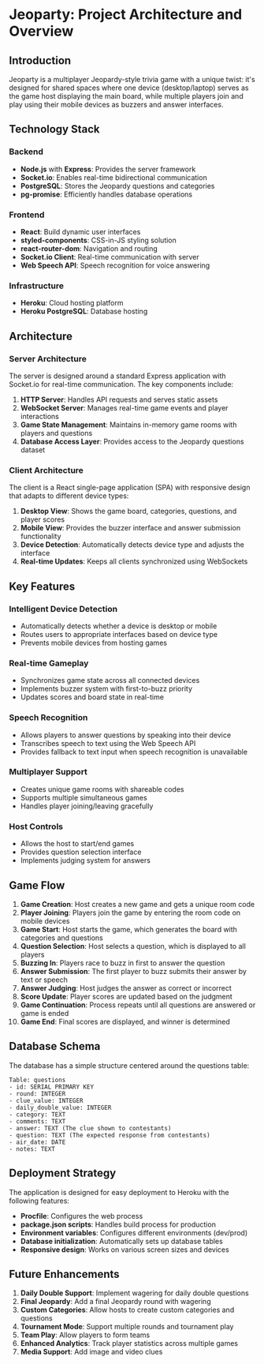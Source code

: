 # Jeoparty: Project Architecture and Overview

## Introduction

Jeoparty is a multiplayer Jeopardy-style trivia game with a unique twist: it's designed for shared spaces where one device (desktop/laptop) serves as the game host displaying the main board, while multiple players join and play using their mobile devices as buzzers and answer interfaces.

## Technology Stack

### Backend
- **Node.js** with **Express**: Provides the server framework
- **Socket.io**: Enables real-time bidirectional communication
- **PostgreSQL**: Stores the Jeopardy questions and categories
- **pg-promise**: Efficiently handles database operations

### Frontend
- **React**: Build dynamic user interfaces
- **styled-components**: CSS-in-JS styling solution
- **react-router-dom**: Navigation and routing
- **Socket.io Client**: Real-time communication with server
- **Web Speech API**: Speech recognition for voice answering

### Infrastructure
- **Heroku**: Cloud hosting platform
- **Heroku PostgreSQL**: Database hosting

## Architecture

### Server Architecture
The server is designed around a standard Express application with Socket.io for real-time communication. The key components include:

1. **HTTP Server**: Handles API requests and serves static assets
2. **WebSocket Server**: Manages real-time game events and player interactions
3. **Game State Management**: Maintains in-memory game rooms with players and questions
4. **Database Access Layer**: Provides access to the Jeopardy questions dataset

### Client Architecture
The client is a React single-page application (SPA) with responsive design that adapts to different device types:

1. **Desktop View**: Shows the game board, categories, questions, and player scores
2. **Mobile View**: Provides the buzzer interface and answer submission functionality
3. **Device Detection**: Automatically detects device type and adjusts the interface
4. **Real-time Updates**: Keeps all clients synchronized using WebSockets

## Key Features

### Intelligent Device Detection
- Automatically detects whether a device is desktop or mobile
- Routes users to appropriate interfaces based on device type
- Prevents mobile devices from hosting games

### Real-time Gameplay
- Synchronizes game state across all connected devices
- Implements buzzer system with first-to-buzz priority
- Updates scores and board state in real-time

### Speech Recognition
- Allows players to answer questions by speaking into their device
- Transcribes speech to text using the Web Speech API
- Provides fallback to text input when speech recognition is unavailable

### Multiplayer Support
- Creates unique game rooms with shareable codes
- Supports multiple simultaneous games
- Handles player joining/leaving gracefully

### Host Controls
- Allows the host to start/end games
- Provides question selection interface
- Implements judging system for answers

## Game Flow

1. **Game Creation**: Host creates a new game and gets a unique room code
2. **Player Joining**: Players join the game by entering the room code on mobile devices
3. **Game Start**: Host starts the game, which generates the board with categories and questions
4. **Question Selection**: Host selects a question, which is displayed to all players
5. **Buzzing In**: Players race to buzz in first to answer the question
6. **Answer Submission**: The first player to buzz submits their answer by text or speech
7. **Answer Judging**: Host judges the answer as correct or incorrect
8. **Score Update**: Player scores are updated based on the judgment
9. **Game Continuation**: Process repeats until all questions are answered or game is ended
10. **Game End**: Final scores are displayed, and winner is determined

## Database Schema

The database has a simple structure centered around the questions table:

```
Table: questions
- id: SERIAL PRIMARY KEY
- round: INTEGER
- clue_value: INTEGER
- daily_double_value: INTEGER
- category: TEXT
- comments: TEXT
- answer: TEXT (The clue shown to contestants)
- question: TEXT (The expected response from contestants)
- air_date: DATE
- notes: TEXT
```

## Deployment Strategy

The application is designed for easy deployment to Heroku with the following features:

- **Procfile**: Configures the web process
- **package.json scripts**: Handles build process for production
- **Environment variables**: Configures different environments (dev/prod)
- **Database initialization**: Automatically sets up database tables
- **Responsive design**: Works on various screen sizes and devices

## Future Enhancements

1. **Daily Double Support**: Implement wagering for daily double questions
2. **Final Jeopardy**: Add a final Jeopardy round with wagering
3. **Custom Categories**: Allow hosts to create custom categories and questions
4. **Tournament Mode**: Support multiple rounds and tournament play
5. **Team Play**: Allow players to form teams
6. **Enhanced Analytics**: Track player statistics across multiple games
7. **Media Support**: Add image and video clues